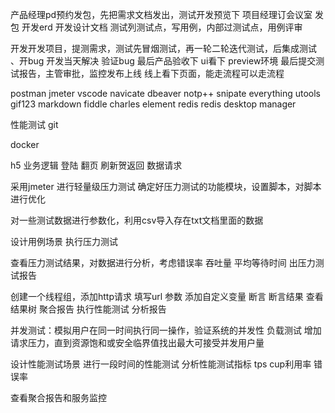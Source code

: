 产品经理pd预约发包，先把需求文档发出，测试开发预览下
项目经理订会议室 发包
开发erd 开发设计文档
测试列测试点，写用例，内部过测试点，用例评审

开发开发项目，提测需求，测试先冒烟测试，再一轮二轮迭代测试，后集成测试
、开bug 开发当天解决 验证bug 
最后产品验收下 ui看下  preview环境
最后提交测试报告，主管审批，监控发布上线
线上看下页面，能走流程可以走流程



postman jmeter  vscode
navicate dbeaver
notp++  snipate everything
utools gif123 markdown 
fiddle charles
element redis redis desktop manager


性能测试
git

docker


h5 业务逻辑   登陆 翻页  刷新贺返回 数据请求

采用jmeter 进行轻量级压力测试
确定好压力测试的功能模块，设置脚本，对脚本进行优化

对一些测试数据进行参数化，利用csv导入存在txt文档里面的数据

设计用例场景
执行压力测试

查看压力测试结果，对数据进行分析，考虑错误率 吞吐量 平均等待时间
出压力测试报告


创建一个线程组，添加http请求 填写url 参数 添加自定义变量  断言 断言结果  查看结果树  聚合报告 执行性能测试  分析报告


并发测试：模拟用户在同一时间执行同一操作，验证系统的并发性
负载测试  增加请求压力，直到资源饱和或安全临界值找出最大可接受并发用户量

设计性能测试场景
进行一段时间的性能测试
分析性能测试指标 tps cup利用率 错误率


查看聚合报告和服务监控



